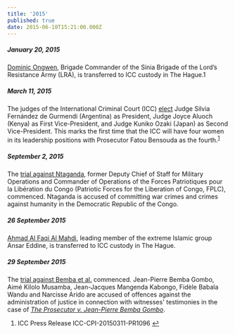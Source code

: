 ```yaml
---
title: '2015'
published: true
date: 2015-06-10T15:21:00.000Z
---
```



##### January 20, 2015

[Dominic Ongwen](https://www.icc-cpi.int/uganda/ongwen#11), Brigade Commander of the Sinia Brigade of the Lord’s Resistance Army (LRA), is transferred to ICC custody in The Hague.1

##### March 11, 2015

The judges of the International Criminal Court (ICC) [elect](http://icc-cpi.int/en_menus/icc/press%20and%20media/press%20releases/Pages/pr1096.aspx) Judge Silvia Fern&aacute;ndez de Gurmendi (Argentina) as President, Judge Joyce Aluoch (Kenya) as First Vice-President, and Judge Kuniko Ozaki (Japan) as Second Vice-President. This marks the first time that the ICC will have four women in its leadership positions with Prosecutor Fatou Bensouda as the fourth.<sup id="fnref:source2015mar"><a class="footnote" href="#fn:source2015mar">1</a></sup>

##### September 2, 2015

The [trial against Ntaganda](https://www.icc-cpi.int/drc/ntaganda), former Deputy Chief of Staff for Military Operations and Commander of Operations of the Forces Patriotiques pour la Lib&eacute;ration du Congo (Patriotic Forces for the Liberation of Congo, FPLC), commenced. Ntaganda is accused of committing war crimes and crimes against humanity in the Democratic Republic of the Congo.

##### 26 September 2015

[Ahmad Al Faqi Al Mahdi](https://www.icc-cpi.int/mali/al-mahdi), leading member of the extreme Islamic group Ansar Eddine, is transferred to ICC custody in The Hague.

##### 29 September 2015

The [trial against Bemba et al.](https://www.icc-cpi.int/car/bemba?ln=en) commenced. Jean-Pierre Bemba Gombo, Aim&eacute; Kilolo Musamba, Jean-Jacques Mangenda Kabongo, Fid&egrave;le Babala Wandu and Narcisse Arido are accused of offences against the administration of justice in connection with witnesses' testimonies in the case of [*The Prosecutor v. Jean-Pierre Bemba Gombo*](https://www.icc-cpi.int/car/bemba).

<div class="footnotes"><ol><li id="fn:source2015mar"><p>ICC Press Release ICC-CPI-20150311-PR1096 <a class="reversefootnote" href="#fnref:source2015mar">↩</a></p></li></ol></div>